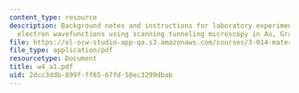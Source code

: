 ```yaml
---
content_type: resource
description: Background notes and instructions for laboratory experiments on visualizing
  electron wavefunctions using scanning tunneling microscopy in Au, Graphite and SAMs.
file: https://ol-ocw-studio-app-qa.s3.amazonaws.com/courses/3-014-materials-laboratory-fall-2006/2dcc3ddb899fff6567fd58ec3299dbab_w4_a1.pdf
file_type: application/pdf
resourcetype: Document
title: w4_a1.pdf
uid: 2dcc3ddb-899f-ff65-67fd-58ec3299dbab
---
```


